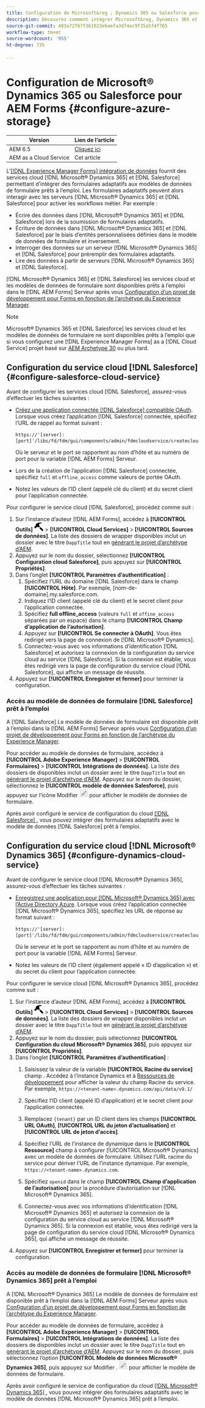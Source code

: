 ```yaml
---
title: Configuration de Microsoft&reg ; Dynamics 365 ou Salesforce pour AEM Forms
description: Découvrez comment intégrer Microsoft&reg, Dynamics 365 et Salesforce aux formulaires adaptatifs.
source-git-commit: 483a72f67f361023ebeefa3d74ec9f35a5f4f765
workflow-type: tm+mt
source-wordcount: '955'
ht-degree: 73%

---
```


# Configuration de Microsoft® Dynamics 365 ou Salesforce pour AEM Forms {#configure-azure-storage}

| Version | Lien de l’article |
| -------- | ---------------------------- |
| AEM 6.5 | [Cliquez ici](https://experienceleague.adobe.com/docs/experience-manager-65/forms/form-data-model/oauth2-client-credentials-flow-for-server-to-server-integration.html) |
| AEM as a Cloud Service | Cet article |

L’[[!DNL Experience Manager Forms] intégration de données](data-integration.md) fournit des services cloud [!DNL Microsoft® Dynamics 365] et [!DNL Salesforce] permettant d’intégrer des formulaires adaptatifs aux modèles de données de formulaire prêts à l’emploi. Les formulaires adaptatifs peuvent alors interagir avec les serveurs [!DNL Microsoft® Dynamics 365] et [!DNL Salesforce] pour activer les workflows métier. Par exemple :

* Écrire des données dans [!DNL Microsoft® Dynamics 365] et [!DNL Salesforce] lors de la soumission de formulaires adaptatifs.
* Écriture de données dans [!DNL Microsoft® Dynamics 365] et [!DNL Salesforce] par le biais d’entités personnalisées définies dans le modèle de données de formulaire et inversement.
* Interroger des données sur un serveur [!DNL Microsoft® Dynamics 365] et [!DNL Salesforce] pour préremplir des formulaires adaptatifs.
* Lire des données à partir de serveurs [!DNL Microsoft® Dynamics 365] et [!DNL Salesforce].

[!DNL Microsoft® Dynamics 365] et [!DNL Salesforce] les services cloud et les modèles de données de formulaire sont disponibles prêts à l’emploi dans le [!DNL AEM Forms] Serveur après vous [Configuration d’un projet de développement pour Forms en fonction de l’archétype du Experience Manager](setup-local-development-environment.md#forms-cloud-service-local-development-environment).

>[!NOTE]
>
>Microsoft® Dynamics 365 et [!DNL Salesforce] les services cloud et les modèles de données de formulaire ne sont disponibles prêts à l’emploi que si vous configurez une [!DNL Experience Manager Forms] as a [!DNL Cloud Service] projet basé sur [AEM Archetype 30](https://github.com/adobe/aem-project-archetype/releases/tag/aem-project-archetype-30) ou plus tard.

## Configuration du service cloud [!DNL Salesforce] {#configure-salesforce-cloud-service}

Avant de configurer les services cloud [!DNL Salesforce], assurez-vous d’effectuer les tâches suivantes :

* [Créez une application connectée [!DNL Salesforce] compatible OAuth](https://help.salesforce.com/s/articleView?id=sf.connected_app_create_api_integration.htm&amp;type=5). Lorsque vous créez l’application [!DNL Salesforce] connectée, spécifiez l’URL de rappel au format suivant :

  ```
  https://'[server]:[port]'/libs/fd/fdm/gui/components/admin/fdmcloudservice/createcloudconfigwizard/cloudservices.html
  ```

  Où le serveur et le port se rapportent au nom d’hôte et au numéro de port pour la variable [!DNL AEM Forms] Serveur.

* Lors de la création de l’application [!DNL Salesforce] connectée, spécifiez `full` et `offline_access` comme valeurs de portée OAuth.

* Notez les valeurs de l’ID client (appelé clé du client) et du secret client pour l’application connectée.

Pour configurer le service cloud [!DNL Salesforce], procédez comme suit :

1. Sur l’instance d’auteur [!DNL AEM Forms], accédez à **[!UICONTROL Outils]** ![marteau](assets/hammer.png) > **[!UICONTROL Cloud Services]** > **[!UICONTROL Sources de données]**. La liste des dossiers de wrapper disponibles inclut un dossier avec le titre `DappTitle` tout en [générant le projet d’archétype d’AEM](setup-local-development-environment.md#forms-cloud-service-local-development-environment).
1. Appuyez sur le nom du dossier, sélectionnez **[!UICONTROL Configuration cloud Salesforce]**, puis appuyez sur **[!UICONTROL Propriétés]**.
1. Dans l’onglet **[!UICONTROL Paramètres d’authentification]** :
   1. Spécifiez l’URL du domaine [!DNL Salesforce] dans le champ **[!UICONTROL Hôte]**. Par exemple, [nom-de-domaine].my.salesforce.com.
   1. Indiquez l’ID client (appelé clé du client) et le secret client pour l’application connectée.
   1. Spécifiez **full offline_access** (valeurs `full` et `offine_access` séparées par un espace) dans le champ **[!UICONTROL Champ d’application de l’autorisation]**.
   1. Appuyez sur **[!UICONTROL Se connecter à OAuth]**. Vous êtes redirigé vers la page de connexion de [!DNL Microsoft® Dynamics].
   1. Connectez-vous avec vos informations d’identification [!DNL Salesforce] et autorisez la connexion de la configuration du service cloud au service [!DNL Salesforce]. Si la connexion est établie, vous êtes redirigé vers la page de configuration du service cloud [!DNL Salesforce], qui affiche un message de réussite.
1. Appuyez sur **[!UICONTROL Enregistrer et fermer]** pour terminer la configuration.

### Accès au modèle de données de formulaire [!DNL Salesforce] prêt à l’emploi

A [!DNL Salesforce] Le modèle de données de formulaire est disponible prêt à l’emploi dans la [!DNL AEM Forms] Serveur après vous [Configuration d’un projet de développement pour Forms en fonction de l’archétype du Experience Manager](setup-local-development-environment.md#forms-cloud-service-local-development-environment).

Pour accéder au modèle de données de formulaire, accédez à **[!UICONTROL Adobe Experience Manager]** > **[!UICONTROL Formulaires]** > **[!UICONTROL Intégrations de données]**. La liste des dossiers de disponibles inclut un dossier avec le titre `DappTitle` tout en [générant le projet d’archétype d’AEM](setup-local-development-environment.md#forms-cloud-service-local-development-environment). Appuyez sur le nom du dossier, sélectionnez le **[!UICONTROL modèle de données Salesforce]**, puis appuyez sur l’icône Modifier ![Modifier](assets/edit.png) pour afficher le modèle de données de formulaire.

Après avoir configuré le service de configuration du cloud [[!DNL Salesforce] ](#configure-salesforce-cloud-service), vous pouvez intégrer des formulaires adaptatifs avec le modèle de données [!DNL Salesforce] prêt à l’emploi.

## Configuration du service cloud [!DNL Microsoft® Dynamics 365] {#configure-dynamics-cloud-service}

Avant de configurer le service cloud [!DNL Microsoft® Dynamics 365], assurez-vous d’effectuer les tâches suivantes :

* [Enregistrez une application pour [!DNL Microsoft® Dynamics 365] avec l’Active Directory Azure](https://docs.microsoft.com/fr-fr/powerapps/developer/data-platform/walkthrough-register-app-azure-active-directory). Lorsque vous créez l’application connectée [!DNL Microsoft® Dynamics 365], spécifiez les URL de réponse au format suivant :

  ```
  https://'[server]:[port]'/libs/fd/fdm/gui/components/admin/fdmcloudservice/createcloudconfigwizard/cloudservices.html
  ```

  Où le serveur et le port se rapportent au nom d’hôte et au numéro de port pour la variable [!DNL AEM Forms] Serveur.

* Notez les valeurs de l’ID client (également appelé « ID d’application ») et du secret du client pour l’application connectée.

Pour configurer le service cloud [!DNL Microsoft® Dynamics 365], procédez comme suit :

1. Sur l’instance d’auteur [!DNL AEM Forms], accédez à **[!UICONTROL Outils]** ![marteau](assets/hammer.png) > **[!UICONTROL Cloud Services]** > **[!UICONTROL Sources de données]**. La liste des dossiers de wrapper disponibles inclut un dossier avec le titre `DappTitle` tout en [générant le projet d’archétype d’AEM](setup-local-development-environment.md#forms-cloud-service-local-development-environment).
1. Appuyez sur le nom du dossier, puis sélectionnez **[!UICONTROL Configuration du cloud Microsoft® Dynamics 365]**, puis appuyez sur **[!UICONTROL Propriétés]**.
1. Dans l’onglet **[!UICONTROL Paramètres d’authentification]** :
   1. Saisissez la valeur de la variable **[!UICONTROL Racine du service]** champ . Accédez à l’instance Dynamics et à [Ressources de développement](https://docs.microsoft.com/fr-fr/powerapps/developer/data-platform/view-download-developer-resources) pour afficher la valeur du champ Racine du service. Par exemple, `https://<tenant-name>.dynamics.com/api/data/v9.1/`
   1. Spécifiez l’ID client (appelé ID d’application) et le secret client pour l’application connectée.
   1. Remplacez `{tenant}` par un ID client dans les champs **[!UICONTROL URL OAuth]**, **[!UICONTROL URL du jeton d’actualisation]** et **[!UICONTROL URL de jeton d’accès]**.
   1. Spécifiez l’URL de l’instance de dynamique dans le **[!UICONTROL Ressource]** champ à configurer [!UICONTROL Microsoft® Dynamics] avec un modèle de données de formulaire. Utilisez l’URL racine du service pour dériver l’URL de l’instance dynamique. Par exemple, `https://<tenant-name>.dynamics.com`.

   1. Spécifiez `openid` dans le champ **[!UICONTROL Champ d’application de l’autorisation]** pour la procédure d’autorisation sur [!DNL Microsoft® Dynamics 365].
   1. Connectez-vous avec vos informations d’identification [!DNL Microsoft® Dynamics 365] et autorisez la connexion de la configuration du service cloud au service [!DNL Microsoft® Dynamics 365]. Si la connexion est établie, vous êtes redirigé vers la page de configuration du service cloud [!DNL Microsoft® Dynamics 365], qui affiche un message de réussite.
1. Appuyez sur **[!UICONTROL Enregistrer et fermer]** pour terminer la configuration.

### Accès au modèle de données de formulaire [!DNL Microsoft® Dynamics 365] prêt à l’emploi

A [!DNL Microsoft® Dynamics 365] Le modèle de données de formulaire est disponible prêt à l’emploi dans la [!DNL AEM Forms] Serveur après vous [Configuration d’un projet de développement pour Forms en fonction de l’archétype du Experience Manager](setup-local-development-environment.md##forms-cloud-service-local-development-environment).

Pour accéder au modèle de données de formulaire, accédez à **[!UICONTROL Adobe Experience Manager]** > **[!UICONTROL Formulaires]** > **[!UICONTROL Intégrations de données]**. La liste des dossiers de disponibles inclut un dossier avec le titre `DappTitle` tout en [générant le projet d’archétype d’AEM](setup-local-development-environment.md#forms-cloud-service-local-development-environment). Appuyez sur le nom du dossier, puis sélectionnez l’option **[!UICONTROL Modèle de données Microsoft® Dynamics 365]**, puis appuyez sur Modifier . ![Modifier](assets/edit.png) pour afficher le modèle de données de formulaire.

Après avoir configuré le service de configuration du cloud [[!DNL Microsoft® Dynamics 365] ](#configure-dynamics-cloud-service), vous pouvez intégrer des formulaires adaptatifs avec le modèle de données [!DNL Microsoft® Dynamics 365] prêt à l’emploi.
